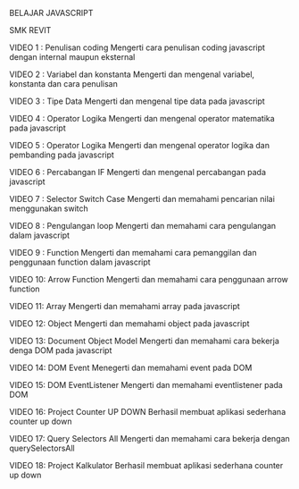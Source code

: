 BELAJAR JAVASCRIPT

SMK REVIT

VIDEO 1 : Penulisan coding
    Mengerti cara penulisan coding javascript dengan internal maupun eksternal

VIDEO 2 : Variabel dan konstanta
    Mengerti dan mengenal variabel, konstanta dan cara penulisan

VIDEO 3 : Tipe Data
    Mengerti dan mengenal tipe data pada javascript

VIDEO 4 : Operator Logika
    Mengerti dan mengenal operator matematika pada javascript

VIDEO 5 : Operator Logika
    Mengerti dan mengenal operator logika dan pembanding pada javascript

VIDEO 6 : Percabangan IF
    Mengerti dan mengenal percabangan pada javascript

VIDEO 7 : Selector Switch Case
    Mengerti dan memahami pencarian nilai menggunakan switch

VIDEO 8 : Pengulangan loop
    Mengerti dan memahami cara pengulangan dalam javascript

VIDEO 9 : Function
    Mengerti dan memahami cara pemanggilan dan penggunaan function dalam javascript

VIDEO 10: Arrow Function
    Mengerti dan memahami cara penggunaan arrow function

VIDEO 11: Array
    Mengerti dan memahami array pada javascript

VIDEO 12: Object
    Mengerti dan memahami object pada javascript

VIDEO 13: Document Object Model
    Mengerti dan memahami cara bekerja denga DOM pada javascript

VIDEO 14: DOM Event
    Menegerti dan memahami event pada DOM

VIDEO 15: DOM EventListener
    Mengerti dan memahami eventlistener pada DOM

VIDEO 16: Project Counter UP DOWN
    Berhasil membuat aplikasi sederhana counter up down

VIDEO 17: Query Selectors All
    Mengerti dan memahami cara bekerja dengan querySelectorsAll

VIDEO 18: Project Kalkulator
    Berhasil membuat aplikasi sederhana counter up down